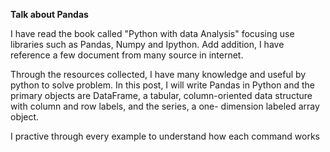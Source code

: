 **Talk about Pandas**

I have read the book called "Python with data Analysis" focusing use libraries such as Pandas, Numpy and Ipython. Add addition, I have reference a few document from many source in internet. 

Through the resources collected, I have many knowledge and useful by python to solve problem. In this post, I will write Pandas in Python and the primary objects are DataFrame, a tabular, column-oriented data structure with column and row labels, and the series, a one- dimension labeled array object.

I practive through every example to understand how each command works
